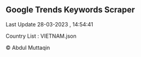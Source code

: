 

## Google Trends Keywords Scraper 
 
Last Update 28-03-2023 , 14:54:41

Country List :
VIETNAM.json



© Abdul Muttaqin 
